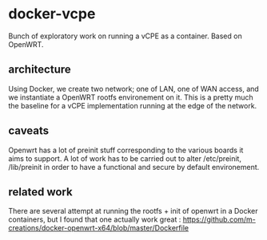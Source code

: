 # docker-vcpe
Bunch of exploratory work on running a vCPE as a container. Based on OpenWRT.

## architecture

Using Docker, we create two network; one of LAN, one of WAN access, and we instantiate a OpenWRT rootfs environement on it. This is a pretty much the baseline for a vCPE implementation running at the edge of the network.

## caveats

Openwrt has a lot of preinit stuff corresponding to the various boards it aims to support. A lot of work has to be carried out to alter /etc/preinit, /lib/preinit in order to have a functional and secure by default environement. 

## related work

There are several attempt at running the rootfs + init of openwrt in a Docker containers, but I found that one actually work great :
https://github.com/m-creations/docker-openwrt-x64/blob/master/Dockerfile
